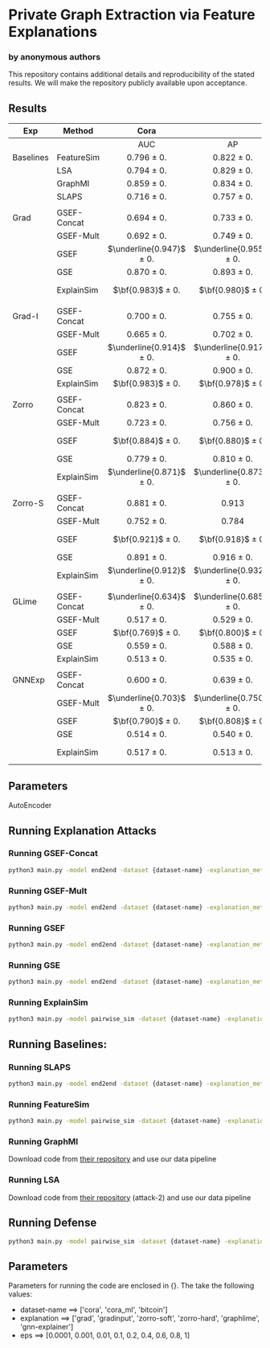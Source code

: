 # Private Graph Extraction via Feature Explanations
### by anonymous authors
This repository contains additional details and reproducibility of the stated results. 
We will make the repository publicly available upon acceptance. 

<!-- ## Motivation
<p align=center><img style="vertical-align:middle" width="500" height="290" src="https://github.com/iyempissy/graph-stealing-attacks-with-explanation/blob/main/images/motivation.png" /></p>

### Problem Definition: 
Given the explanation and/or some auxiliary information, can we reconstruct the private graph?

### Attack example: Graph Stealing Attacks with Explanation and Features (GSEF)
![alt text](https://github.com/iyempissy/graph-stealing-attacks-with-explanation/blob/main/images/GSEF.png?raw=true)


## Attack taxonomy based on attacker’s knowledge
<p align=center><img style="vertical-align:middle" width="300" height="200" src="https://github.com/iyempissy/graph-stealing-attacks-with-explanation/blob/main/images/attacktaxonomy.png" /></p> -->

## Results

| Exp       | Method      | Cora |    | CoraML |    | Bitcoin |    |
|-----------|-------------|:----:|:--:|:------:|:--:|:-------:|:--:|
|           |             | AUC  | AP | AUC    | AP | AUC     | AP |
| Baselines | FeatureSim  | 0.796 $\pm$ 0.	| 0.822 $\pm$ 0. | 0.736 $\pm$ 0.	| 0.776 $\pm$ 0. | 0.536 $\pm$ 0.	| 0.476 $\pm$ 0.|
|           | LSA         | 0.794 $\pm$ 0.	| 0.829 $\pm$ 0. | 0.728 $\pm$ 0.	| 0.759 $\pm$ 0. | 0.530 $\pm$ 0.	| 0.500 $\pm$ 0.|
|           | GraphMI     | 0.859 $\pm$ 0.	| 0.834 $\pm$ 0. | 0.815 $\pm$ 0.	| 0.810 $\pm$ 0. | 0.583 $\pm$ 0.	| 0.515 $\pm$ 0.|
|           | SLAPS       | 0.716 $\pm$ 0.	| 0.757 $\pm$ 0. | 0.682 $\pm$ 0.	| 0.738 $\pm$ 0. | 0.590 $\pm$ 0.	| 0.557 $\pm$ 0.|
|           |             |      |    |        |    |         |    |
|    Grad   | GSEF-Concat | 0.694 $\pm$ 0. | 0.733 $\pm$ 0.  | 0.685 $\pm$ 0. | 0.749 $\pm$ 0. | 0.447 $\pm$ 0. | 0.476 $\pm$ 0.|
|           | GSEF-Mult   |0.692 $\pm$ 0. | 0.749 $\pm$ 0. | 0.683 $\pm$ 0. | 0.762 $\pm$ 0. | 0.266 $\pm$ 0. | 0.381 $\pm$ 0.|
|           | GSEF        |$\underline{0.947}$ $\pm$ 0. | $\underline{0.955}$ $\pm$ 0. | $\bf{0.902}$ $\pm$ 0. 	| $\underline{0.832}$ $\pm$ 0. | $\bf{0.700}$ $\pm$ 0. | $\bf{0.715}$ $\pm$ 0.|
|           | GSE         |0.870 $\pm$ 0. | 0.893 $\pm$ 0. | 0.689 $\pm$ 0. | 0.761 $\pm$ 0. | 0.254 $\pm$ 0. | 0.376 $\pm$ 0.|
|           | ExplainSim  | $\bf{0.983}$ $\pm$ 0. | $\bf{0.980}$ $\pm$ 0. | 0.900 $\pm$ 0. | $\bf{0.904}$ $\pm$ 0. | $\underline{0.694}$ $\pm$ 0. | $\underline{0.656}$ $\pm$ 0.|
|           |             |      |    |        |    |         |    |
|    Grad-I   | GSEF-Concat | 0.700 $\pm$ 0.  | 0.755 $\pm$ 0.  | 0.703 $\pm$ 0. 	| 0.753 $\pm$ 0.  | 0.522 $\pm$ 0. 	| 0.526 $\pm$ 0. |
|           | GSEF-Mult   | 0.665 $\pm$ 0.  | 0.702 $\pm$ 0.  | 0.710 $\pm$ 0.  | 0.743 $\pm$ 0.  | 0.228 $\pm$ 0. 	| 0.363 $\pm$ 0. |
|           | GSEF        | $\underline{0.914}$ $\pm$ 0. 	| $\underline{0.917}$ $\pm$ 0.  | $\underline{0.802}$ $\pm$ 0. 	| $\bf{0.842}$ $\pm$ 0.  | $\bf{0.710}$ $\pm$ 0. 	| $\bf{0.725}$ $\pm$ 0. |
|           | GSE         | 0.872 $\pm$ 0. 	| 0.900 $\pm$ 0.  |0.725 $\pm$ 0. 	| 0.790 $\pm$ 0.  | 0.256 $\pm$ 0. 	| 0.377 $\pm$ 0. |
|           | ExplainSim  | $\bf{0.983}$  $\pm$ 0. 	| $\bf{0.978}$  $\pm$ 0.  | $\bf{0.908}$  $\pm$ 0. 	| $\bf{0.911}$  $\pm$ 0.  | 0.690 $\pm$ 0. 	| 0.651 $\pm$ 0. |
|           |             |      |    |        |    |         |    |
|    Zorro   | GSEF-Concat | 0.823 $\pm$ 0.	| 0.860 $\pm$ 0.          | 0.735 $\pm$ 0.	| 0.786 $\pm$ 0. | $\underline{0.575}$ $\pm$ 0. | 0.529 $\pm$ 0.|
|           | GSEF-Mult   | 0.723 $\pm$ 0.	| 0.756 $\pm$ 0. | 0.681 $\pm$ 0.	| 0.697 $\pm$ 0. | 0.399 $\pm$ 0. | 0.449 $\pm$ 0.|
|           | GSEF        | $\bf{0.884}$ $\pm$ 0.	| $\bf{0.880}$ $\pm$ 0. | $\underline{0.776}$ $\pm$ 0.	| $\underline{0.820}$ $\pm$ 0. | 0.537 $\pm$ 0. | $\underline{0.527}$ $\pm$ 0.|
|           | GSE         | 0.779 $\pm$ 0.	| 0.810 $\pm$ 0. | 0.722 $\pm$ 0.	| 0.777 $\pm$ 0. | $\bf{0.596}$ $\pm$ 0. | $\bf{0.561}$ $\pm$ 0.|
|           | ExplainSim  | $\underline{0.871}$ $\pm$ 0.	| $\underline{0.873}$ $\pm$ 0. | $\bf{0.806}$ $\pm$ 0. | $\bf{0.829}$ $\pm$ 0. | 0.427 $\pm$ 0. | 0.485 $\pm$ 0.|
|           |             |      |    |        |    |         |    |
|    Zorro-S   | GSEF-Concat | 0.881 $\pm$ 0. | 0.913 | 0.751 $\pm$ 0.	| 0.804 $\pm$ 0. | 0.602 $\pm$ 0. | 0.586 $\pm$ 0. |
|           | GSEF-Mult   | 0.752 $\pm$ 0. | 0.784 | 0.710 $\pm$ 0.	| 0.727 $\pm$ 0. | 0.536 $\pm$ 0. | 0.524 $\pm$ 0. |
|           | GSEF        | $\bf{0.921}$ $\pm$ 0.	| $\bf{0.918}$ $\pm$ 0. | $\bf{0.797}$ $\pm$ 0.	| $\bf{0.801}$ $\pm$ 0. | $\underline{0.595}$ $\pm$ 0. | $\underline{0.572}$ $\pm$ 0.|
|           | GSE         | 0.891 $\pm$ 0.	| 0.916 $\pm$ 0. | 0.774 $\pm$ 0.	| 0.818 $\pm$ 0. | 0.560 $\pm$ 0. | 0.561 $\pm$ 0. |
|           | ExplainSim  | $\underline{0.912}$ $\pm$ 0.	| $\underline{0.932}$ $\pm$ 0. | 0.732 $\pm$ 0.	| 0.804 $\pm$ 0. | 0.480 $\pm$ 0. | 0.489 $\pm$ 0. |
|           |             |      |    |        |    |         |    |
|    GLime   | GSEF-Concat | $\underline{0.634}$    $\pm$ 0.       | $\underline{0.685}$ $\pm$ 0.          | $\underline{0.627}$ $\pm$ 0.	| $\underline{0.664}$ $\pm$ 0. | $\underline{0.536}$ $\pm$ 0. | $\underline{0.538}$ $\pm$ 0.
|           | GSEF-Mult   |0.517 $\pm$ 0. | 0.529 $\pm$ 0. | 0.563 $\pm$ 0.	| 0.570 $\pm$ 0. | 0.238 $\pm$ 0. | 0.362 $\pm$ 0. |
|           | GSEF        | $\bf{0.769}$ $\pm$ 0.	| $\bf{0.800}$ $\pm$ 0. | $\bf{0.681}$ $\pm$ 0.	| $\bf{0.740}$ $\pm$ 0. | $\bf{0.548}$ $\pm$ 0. | $\bf{0.542}$ $\pm$ 0. |
|           | GSE         | 0.559 $\pm$ 0.	| 0.588 $\pm$ 0. | 0.503 $\pm$ 0.	| 0.565 $\pm$ 0. | 0.262 $\pm$ 0. | 0.371 $\pm$ 0.|
|           | ExplainSim  | 0.513 $\pm$ 0.	| 0.535 $\pm$ 0. | 0.522 $\pm$ 0.	| 0.515 $\pm$ 0. | 0.502 $\pm$ 0. | 0.498 $\pm$ 0.|
|           |             |      |    |        |    |         |    |
|    GNNExp   | GSEF-Concat | 0.600 $\pm$ 0. | 0.639  $\pm$ 0. | 0.649 $\pm$ 0.	| 0.677 $\pm$ 0. | 0.418 $\pm$ 0. | 0.459 $\pm$ 0.|
|           | GSEF-Mult    | $\underline{0.703}$ $\pm$ 0. | $\underline{0.750}$ $\pm$ 0. | $\underline{0.661}$ $\pm$ 0.	| $\underline{0.720}$ $\pm$ 0. | 0.391 $\pm$ 0. | 0.451 $\pm$ 0.|
|           | GSEF        | $\bf{0.790}$ $\pm$ 0.	| $\bf{0.808}$ $\pm$ 0. | $\bf{0.700}$ $\pm$ 0.	| $\bf{0.732}$ $\pm$ 0. | $\bf{0.605}$ $\pm$ 0. | $\bf{0.573}$ $\pm$ 0. |
|           | GSE         |0.514 $\pm$ 0.	| 0.540 $\pm$ 0. | 0.461 $\pm$ 0.	| 0.494 $\pm$ 0. | 0.322 $\pm$ 0. | 0.406 $\pm$ 0. |
|           | ExplainSim  |0.517 $\pm$ 0.	| 0.513 $\pm$ 0. | 0.498 $\pm$ 0.	| 0.499 $\pm$ 0. | $\underline{0.539}$ $\pm$ 0. | $\underline{0.523}$ $\pm$ 0. |


## Parameters
AutoEncoder

## Running Explanation Attacks

### Running GSEF-Concat
```bash
python3 main.py -model end2end -dataset {dataset-name} -explanation_method {explanation} -ntrials 10 -attack_type gsef_concat 
```

### Running GSEF-Mult
```bash
python3 main.py -model end2end -dataset {dataset-name} -explanation_method {explanation} -ntrials 10 -attack_type gsef_mult
```

### Running GSEF
```bash
python3 main.py -model end2end -dataset {dataset-name} -explanation_method {explanation} -use_exp_as_reconstruction_loss 1 -ntrials 10 -attack_type gsef
```

### Running GSE
```bash
python3 main.py -model end2end -dataset {dataset-name} -explanation_method {explanation} -ntrials 10 -attack_type gse
```

### Running ExplainSim
```bash
python3 main.py -model pairwise_sim -dataset {dataset-name} -explanation_method {explanation} -ntrials 10 -attack_type explainsim
```

## Running Baselines:

### Running SLAPS
```bash
python3 main.py -model end2end -dataset {dataset-name} -explanation_method {explanation} -ntrials 10 -attack_type slaps
```

### Running FeatureSim
```bash
python3 main.py -model pairwise_sim -dataset {dataset-name} -explanation_method {explanation} -ntrials 10 -attack_type featuresim
```

### Running GraphMI
Download code from [their repository](https://github.com/zaixizhang/GraphMI) and use our data pipeline

### Running LSA
Download code from [their repository](https://github.com/xinleihe/link_stealing_attack) (attack-2) and use our data pipeline


## Running Defense
```bash
python3 main.py -model pairwise_sim -dataset {dataset-name} -explanation_method zorro-hard -ntrials 10 -attack_type explainsim -use_defense 5 -epsilon {eps}
```

## Parameters
Parameters for running the code are enclosed in {}. The take the following values:
- dataset-name ==> ['cora', 'cora_ml', 'bitcoin']
- explanation ==> ['grad', 'gradinput', 'zorro-soft', 'zorro-hard', 'graphlime', 'gnn-explainer']
- eps ==> [0.0001, 0.001, 0.01, 0.1, 0.2, 0.4, 0.6, 0.8, 1]
